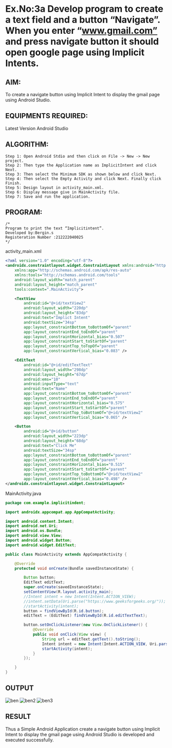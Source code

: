 # Ex.No:3a Develop program to create a text field and a button “Navigate”. When you enter “www.gmail.com” and press navigate button it should open google page using Implicit Intents.


## AIM:

To create a navigate button using Implicit Intent to display the gmail page using Android Studio.

## EQUIPMENTS REQUIRED:

Latest Version Android Studio

## ALGORITHM:
```
Step 1: Open Android Stdio and then click on File -> New -> New project.
Step 2: Then type the Application name as ImplicitIntent and click Next.
Step 3: Then select the Minimum SDK as shown below and click Next.
Step 4: Then select the Empty Activity and click Next. Finally click Finish.
Step 5: Design layout in activity_main.xml.
Step 6: Display message give in MainActivity file.
Step 7: Save and run the application.
```


## PROGRAM:
```
/*
Program to print the text “Implicitintent”.
Developed by:Bergin.s
Registeration Number :212222040025
*/
```

activity_main.xml
```XML
<?xml version="1.0" encoding="utf-8"?>
<androidx.constraintlayout.widget.ConstraintLayout xmlns:android="http://schemas.android.com/apk/res/android"
    xmlns:app="http://schemas.android.com/apk/res-auto"
    xmlns:tools="http://schemas.android.com/tools"
    android:layout_width="match_parent"
    android:layout_height="match_parent"
    tools:context=".MainActivity">

    <TextView
        android:id="@+id/textView2"
        android:layout_width="220dp"
        android:layout_height="83dp"
        android:text="Implict Intent"
        android:textSize="34sp"
        app:layout_constraintBottom_toBottomOf="parent"
        app:layout_constraintEnd_toEndOf="parent"
        app:layout_constraintHorizontal_bias="0.507"
        app:layout_constraintStart_toStartOf="parent"
        app:layout_constraintTop_toTopOf="parent"
        app:layout_constraintVertical_bias="0.083" />

    <EditText
        android:id="@+id/editTextText"
        android:layout_width="298dp"
        android:layout_height="67dp"
        android:ems="10"
        android:inputType="text"
        android:text="Name"
        app:layout_constraintBottom_toBottomOf="parent"
        app:layout_constraintEnd_toEndOf="parent"
        app:layout_constraintHorizontal_bias="0.575"
        app:layout_constraintStart_toStartOf="parent"
        app:layout_constraintTop_toBottomOf="@+id/textView2"
        app:layout_constraintVertical_bias="0.065" />

    <Button
        android:id="@+id/button"
        android:layout_width="223dp"
        android:layout_height="68dp"
        android:text="Click Me"
        android:textSize="34sp"
        app:layout_constraintBottom_toBottomOf="parent"
        app:layout_constraintEnd_toEndOf="parent"
        app:layout_constraintHorizontal_bias="0.515"
        app:layout_constraintStart_toStartOf="parent"
        app:layout_constraintTop_toBottomOf="@+id/textView2"
        app:layout_constraintVertical_bias="0.498" />
</androidx.constraintlayout.widget.ConstraintLayout>
```

MainActivity.java
```java
package com.example.implicitindent;

import androidx.appcompat.app.AppCompatActivity;

import android.content.Intent;
import android.net.Uri;
import android.os.Bundle;
import android.view.View;
import android.widget.Button;
import android.widget.EditText;

public class MainActivity extends AppCompatActivity {

    @Override
    protected void onCreate(Bundle savedInstanceState) {

        Button button;
        EditText editText;
        super.onCreate(savedInstanceState);
        setContentView(R.layout.activity_main);
        //Intent intent = new Intent(Intent.ACTION_VIEW);
        //intent.setData(Uri.parse("https://www.geeksforgeeks.org/"));
        //startActivity(intent);
        button = findViewById(R.id.button);
        editText = (EditText) findViewById(R.id.editTextText);

        button.setOnClickListener(new View.OnClickListener() {
            @Override
            public void onClick(View view) {
                String url = editText.getText().toString();
                Intent intent = new Intent(Intent.ACTION_VIEW, Uri.parse(url));
                startActivity(intent);
            }
        });

    }
}
```
## OUTPUT
![ben](https://github.com/bergin1312/ImplicitIntent-MAD/assets/119404594/a709f1dc-6519-4596-bfd0-17db24cae836)
![ben2](https://github.com/bergin1312/ImplicitIntent-MAD/assets/119404594/8d3f9aea-49e6-4a83-b97b-f7594cbe3f44)
![ben3](https://github.com/bergin1312/ImplicitIntent-MAD/assets/119404594/7171d7ff-dc17-4720-a2c1-04b99d61c82d)




## RESULT
Thus a Simple Android Application create a navigate button using Implicit Intent to display the gmail page using Android Studio is developed and executed successfully.



